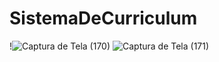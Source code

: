 # SistemaDeCurriculum
!![Captura de Tela (170)](https://github.com/user-attachments/assets/fa7f8e70-1d07-40d5-9525-5ec3d51efe8a)
![Captura de Tela (171)](https://github.com/user-attachments/assets/9c92baa0-8cac-4a61-8da9-8d732d2d95d2)
